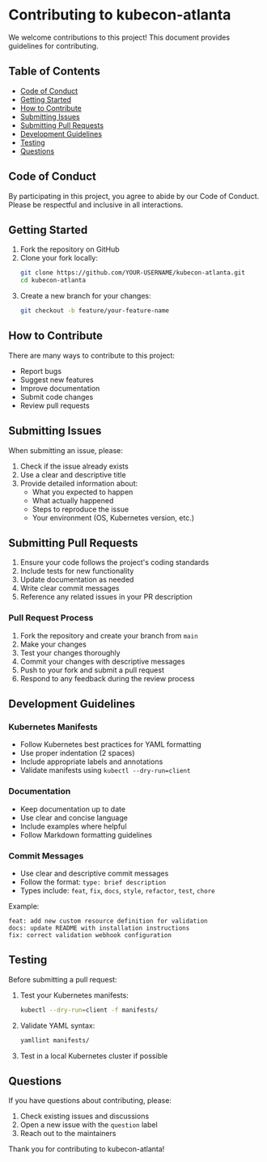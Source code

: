 # Contributing to kubecon-atlanta

We welcome contributions to this project! This document provides guidelines for contributing.

## Table of Contents

- [Code of Conduct](#code-of-conduct)
- [Getting Started](#getting-started)
- [How to Contribute](#how-to-contribute)
- [Submitting Issues](#submitting-issues)
- [Submitting Pull Requests](#submitting-pull-requests)
- [Development Guidelines](#development-guidelines)
- [Testing](#testing)
- [Questions](#questions)

## Code of Conduct

By participating in this project, you agree to abide by our Code of Conduct. Please be respectful and inclusive in all interactions.

## Getting Started

1. Fork the repository on GitHub
2. Clone your fork locally:
   ```bash
   git clone https://github.com/YOUR-USERNAME/kubecon-atlanta.git
   cd kubecon-atlanta
   ```
3. Create a new branch for your changes:
   ```bash
   git checkout -b feature/your-feature-name
   ```

## How to Contribute

There are many ways to contribute to this project:

- Report bugs
- Suggest new features
- Improve documentation
- Submit code changes
- Review pull requests

## Submitting Issues

When submitting an issue, please:

1. Check if the issue already exists
2. Use a clear and descriptive title
3. Provide detailed information about:
   - What you expected to happen
   - What actually happened
   - Steps to reproduce the issue
   - Your environment (OS, Kubernetes version, etc.)

## Submitting Pull Requests

1. Ensure your code follows the project's coding standards
2. Include tests for new functionality
3. Update documentation as needed
4. Write clear commit messages
5. Reference any related issues in your PR description

### Pull Request Process

1. Fork the repository and create your branch from `main`
2. Make your changes
3. Test your changes thoroughly
4. Commit your changes with descriptive messages
5. Push to your fork and submit a pull request
6. Respond to any feedback during the review process

## Development Guidelines

### Kubernetes Manifests

- Follow Kubernetes best practices for YAML formatting
- Use proper indentation (2 spaces)
- Include appropriate labels and annotations
- Validate manifests using `kubectl --dry-run=client`

### Documentation

- Keep documentation up to date
- Use clear and concise language
- Include examples where helpful
- Follow Markdown formatting guidelines

### Commit Messages

- Use clear and descriptive commit messages
- Follow the format: `type: brief description`
- Types include: `feat`, `fix`, `docs`, `style`, `refactor`, `test`, `chore`

Example:
```
feat: add new custom resource definition for validation
docs: update README with installation instructions
fix: correct validation webhook configuration
```

## Testing

Before submitting a pull request:

1. Test your Kubernetes manifests:
   ```bash
   kubectl --dry-run=client -f manifests/
   ```

2. Validate YAML syntax:
   ```bash
   yamllint manifests/
   ```

3. Test in a local Kubernetes cluster if possible

## Questions

If you have questions about contributing, please:

1. Check existing issues and discussions
2. Open a new issue with the `question` label
3. Reach out to the maintainers

Thank you for contributing to kubecon-atlanta!
